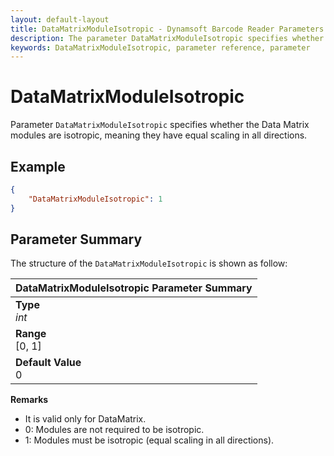 ```yaml
---
layout: default-layout
title: DataMatrixModuleIsotropic - Dynamsoft Barcode Reader Parameters
description: The parameter DataMatrixModuleIsotropic specifies whether the Data Matrix modules are isotropic, meaning they have equal scaling in all directions.
keywords: DataMatrixModuleIsotropic, parameter reference, parameter
---
```


# DataMatrixModuleIsotropic

Parameter `DataMatrixModuleIsotropic` specifies whether the Data Matrix modules are isotropic, meaning they have equal scaling in all directions.

## Example

```json
{
    "DataMatrixModuleIsotropic": 1
}
```

## Parameter Summary

The structure of the `DataMatrixModuleIsotropic` is shown as follow:

| DataMatrixModuleIsotropic  Parameter Summary |
| :--------------------------------- |
| **Type**<br>*int* |
| **Range**<br>[0, 1] |
| **Default Value**<br>0 |

**Remarks**

- It is valid only for DataMatrix.
- 0: Modules are not required to be isotropic.
- 1: Modules must be isotropic (equal scaling in all directions).
